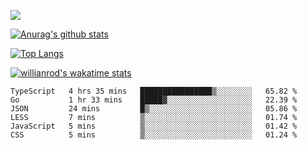 <!-- <div align="center"><a href="https://app.daily.dev/bobocode"><img src="https://api.daily.dev/devcards/e055a18cb8284958ba546ef75ce2dee9.png?r=4fd" width="400" alt="Lin JinBo's Dev Card"/></a></div> -->

![](https://blog-img-1252233196.cos.ap-guangzhou.myqcloud.com/github-home.png)
     
[![Anurag's github stats](https://github-readme-stats.vercel.app/api?username=BB-Code&count_private=true&show_icons=true)](https://github.com/BB-Code/github-readme-stats)

[![Top Langs](https://github-readme-stats.vercel.app/api/top-langs/?username=BB-Code&layout=compact)](https://github.com/BB-Code/github-readme-stats)

[![willianrod's wakatime stats](https://github-readme-stats.vercel.app/api/wakatime?username=bobocode&layout=compact)](https://github.com/BB-Code/github-readme-stats)

<!--
**BB-Code/BB-Code** is a ✨ _special_ ✨ repository because its `README.md` (this file) appears on your GitHub profile.

Here are some ideas to get you started:

- 🔭 I’m currently working on ...
- 🌱 I’m currently learning ...
- 👯 I’m looking to collaborate on ...
- 🤔 I’m looking for help with ...
- 💬 Ask me about ...
- 📫 How to reach me: ...
- 😄 Pronouns: ...
- ⚡ Fun fact: ...
-->

<!--START_SECTION:waka-->

```text
TypeScript   4 hrs 35 mins   ████████████████▒░░░░░░░░   65.82 %
Go           1 hr 33 mins    █████▓░░░░░░░░░░░░░░░░░░░   22.39 %
JSON         24 mins         █▒░░░░░░░░░░░░░░░░░░░░░░░   05.86 %
LESS         7 mins          ▒░░░░░░░░░░░░░░░░░░░░░░░░   01.74 %
JavaScript   5 mins          ▒░░░░░░░░░░░░░░░░░░░░░░░░   01.42 %
CSS          5 mins          ▒░░░░░░░░░░░░░░░░░░░░░░░░   01.24 %
```

<!--END_SECTION:waka-->



